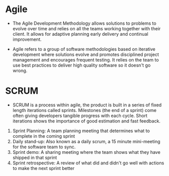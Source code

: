 # Agile
- The Agile Development Methodology allows solutions to problems to evolve over time and relies on all the teams working together with their client. It allows for adaptive planning early delivery and continual improvement.

- Agile refers to a group of software methodologies based on iterative development where solutions evolve and promotes disciplined project management and encourages frequent testing. It relies on the team to use best practices to deliver high quality software so it doesn't go wrong. 

# SCRUM
- SCRUM is a process within agile, the product is built in a series of fixed length iterations called sprints. Milestones (the end of a sprint) come often giving developers tangible progress with each cycle. Short iterations shows the importance of good estimation and fast feedback.

1. Sprint Planning: A team planning meeting that determines what to complete in the coming sprint
2. Daily stand-up: Also known as a daily scrum, a 15 minute mini-meeting for the software team to sync.
3. Sprint demo: A sharing meeting where the team shows what they have shipped in that sprint
4. Sprint retrospective: A review of what did and didn't go well with actions to make the next sprint better